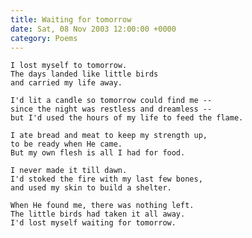 ```yaml
---
title: Waiting for tomorrow
date: Sat, 08 Nov 2003 12:00:00 +0000
category: Poems
---
```


    I lost myself to tomorrow.  
    The days landed like little birds  
    and carried my life away.

    I'd lit a candle so tomorrow could find me --  
    since the night was restless and dreamless --  
    but I'd used the hours of my life to feed the flame.

    I ate bread and meat to keep my strength up,  
    to be ready when He came.  
    But my own flesh is all I had for food.

    I never made it till dawn.  
    I'd stoked the fire with my last few bones,  
    and used my skin to build a shelter.

    When He found me, there was nothing left.  
    The little birds had taken it all away.  
    I'd lost myself waiting for tomorrow.


